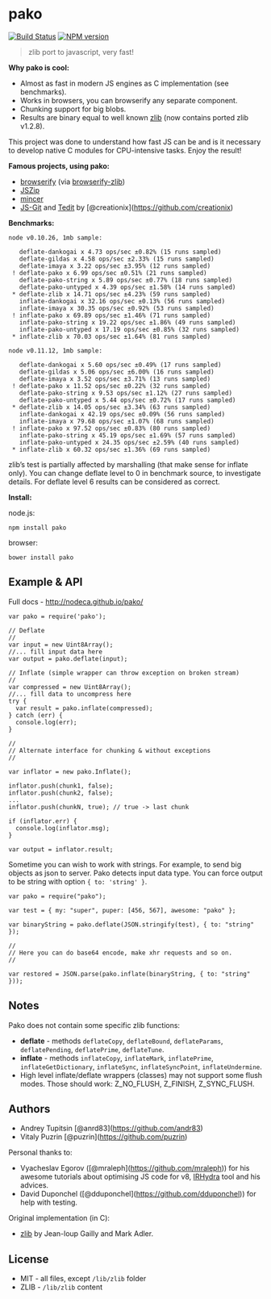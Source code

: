 pako
====

[![Build Status](https://travis-ci.org/nodeca/pako.svg?branch=master)](https://travis-ci.org/nodeca/pako) [![NPM version](https://img.shields.io/npm/v/pako.svg)](https://www.npmjs.org/package/pako)

> zlib port to javascript, very fast!

**Why pako is cool:**

-   Almost as fast in modern JS engines as C implementation (see benchmarks).
-   Works in browsers, you can browserify any separate component.
-   Chunking support for big blobs.
-   Results are binary equal to well known [zlib](http://www.zlib.net/) (now contains ported zlib v1.2.8).

This project was done to understand how fast JS can be and is it necessary to develop native C modules for CPU-intensive tasks. Enjoy the result!

**Famous projects, using pako:**

-   [browserify](http://browserify.org/) (via [browserify-zlib](https://github.com/devongovett/browserify-zlib))
-   [JSZip](http://stuk.github.io/jszip/)
-   [mincer](https://github.com/nodeca/mincer)
-   [JS-Git](https://github.com/creationix/js-git) and [Tedit](https://chrome.google.com/webstore/detail/tedit-development-environ/ooekdijbnbbjdfjocaiflnjgoohnblgf) by <span class="citation" data-cites="creationix">\[@creationix\]</span>(https://github.com/creationix)

**Benchmarks:**

    node v0.10.26, 1mb sample:

       deflate-dankogai x 4.73 ops/sec ±0.82% (15 runs sampled)
       deflate-gildas x 4.58 ops/sec ±2.33% (15 runs sampled)
       deflate-imaya x 3.22 ops/sec ±3.95% (12 runs sampled)
     ! deflate-pako x 6.99 ops/sec ±0.51% (21 runs sampled)
       deflate-pako-string x 5.89 ops/sec ±0.77% (18 runs sampled)
       deflate-pako-untyped x 4.39 ops/sec ±1.58% (14 runs sampled)
     * deflate-zlib x 14.71 ops/sec ±4.23% (59 runs sampled)
       inflate-dankogai x 32.16 ops/sec ±0.13% (56 runs sampled)
       inflate-imaya x 30.35 ops/sec ±0.92% (53 runs sampled)
     ! inflate-pako x 69.89 ops/sec ±1.46% (71 runs sampled)
       inflate-pako-string x 19.22 ops/sec ±1.86% (49 runs sampled)
       inflate-pako-untyped x 17.19 ops/sec ±0.85% (32 runs sampled)
     * inflate-zlib x 70.03 ops/sec ±1.64% (81 runs sampled)

    node v0.11.12, 1mb sample:

       deflate-dankogai x 5.60 ops/sec ±0.49% (17 runs sampled)
       deflate-gildas x 5.06 ops/sec ±6.00% (16 runs sampled)
       deflate-imaya x 3.52 ops/sec ±3.71% (13 runs sampled)
     ! deflate-pako x 11.52 ops/sec ±0.22% (32 runs sampled)
       deflate-pako-string x 9.53 ops/sec ±1.12% (27 runs sampled)
       deflate-pako-untyped x 5.44 ops/sec ±0.72% (17 runs sampled)
     * deflate-zlib x 14.05 ops/sec ±3.34% (63 runs sampled)
       inflate-dankogai x 42.19 ops/sec ±0.09% (56 runs sampled)
       inflate-imaya x 79.68 ops/sec ±1.07% (68 runs sampled)
     ! inflate-pako x 97.52 ops/sec ±0.83% (80 runs sampled)
       inflate-pako-string x 45.19 ops/sec ±1.69% (57 runs sampled)
       inflate-pako-untyped x 24.35 ops/sec ±2.59% (40 runs sampled)
     * inflate-zlib x 60.32 ops/sec ±1.36% (69 runs sampled)

zlib’s test is partially affected by marshalling (that make sense for inflate only). You can change deflate level to 0 in benchmark source, to investigate details. For deflate level 6 results can be considered as correct.

**Install:**

node.js:

    npm install pako

browser:

    bower install pako

Example & API
-------------

Full docs - http://nodeca.github.io/pako/

    var pako = require('pako');

    // Deflate
    //
    var input = new Uint8Array();
    //... fill input data here
    var output = pako.deflate(input);

    // Inflate (simple wrapper can throw exception on broken stream)
    //
    var compressed = new Uint8Array();
    //... fill data to uncompress here
    try {
      var result = pako.inflate(compressed);
    } catch (err) {
      console.log(err);
    }

    //
    // Alternate interface for chunking & without exceptions
    //

    var inflator = new pako.Inflate();

    inflator.push(chunk1, false);
    inflator.push(chunk2, false);
    ...
    inflator.push(chunkN, true); // true -> last chunk

    if (inflator.err) {
      console.log(inflator.msg);
    }

    var output = inflator.result;

Sometime you can wish to work with strings. For example, to send big objects as json to server. Pako detects input data type. You can force output to be string with option `{ to: 'string' }`.

    var pako = require("pako");

    var test = { my: "super", puper: [456, 567], awesome: "pako" };

    var binaryString = pako.deflate(JSON.stringify(test), { to: "string" });

    //
    // Here you can do base64 encode, make xhr requests and so on.
    //

    var restored = JSON.parse(pako.inflate(binaryString, { to: "string" }));

Notes
-----

Pako does not contain some specific zlib functions:

-   **deflate** - methods `deflateCopy`, `deflateBound`, `deflateParams`, `deflatePending`, `deflatePrime`, `deflateTune`.
-   **inflate** - methods `inflateCopy`, `inflateMark`, `inflatePrime`, `inflateGetDictionary`, `inflateSync`, `inflateSyncPoint`, `inflateUndermine`.
-   High level inflate/deflate wrappers (classes) may not support some flush modes. Those should work: Z\_NO\_FLUSH, Z\_FINISH, Z\_SYNC\_FLUSH.

Authors
-------

-   Andrey Tupitsin <span class="citation" data-cites="anrd83">\[@anrd83\]</span>(https://github.com/andr83)
-   Vitaly Puzrin <span class="citation" data-cites="puzrin">\[@puzrin\]</span>(https://github.com/puzrin)

Personal thanks to:

-   Vyacheslav Egorov (<span class="citation" data-cites="mraleph">\[@mraleph\]</span>(https://github.com/mraleph)) for his awesome tutorials about optimising JS code for v8, [IRHydra](http://mrale.ph/irhydra/) tool and his advices.
-   David Duponchel (<span class="citation" data-cites="dduponchel">\[@dduponchel\]</span>(https://github.com/dduponchel)) for help with testing.

Original implementation (in C):

-   [zlib](http://zlib.net/) by Jean-loup Gailly and Mark Adler.

License
-------

-   MIT - all files, except `/lib/zlib` folder
-   ZLIB - `/lib/zlib` content
